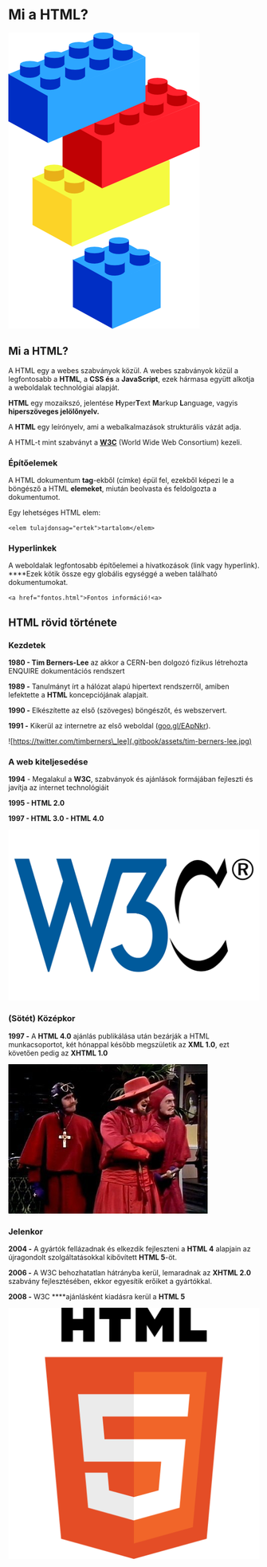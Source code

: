 # Mi a HTML?

![](.gitbook/assets/lego-block-art-hi.png)

## Mi a HTML?

A HTML egy a webes szabványok közül. A webes szabványok közül a legfontosabb a **HTML**, a **CSS és** a **JavaScript**, ezek hármasa együtt alkotja a weboldalak technológiai alapját.

**HTML** egy mozaikszó, jelentése **H**yper**T**ext **M**arkup **L**anguage, vagyis **hiperszöveges jelölőnyelv.**

A **HTML** egy leírónyelv, ami a webalkalmazások strukturális vázát adja.

A HTML-t mint szabványt a [**W3C**](https://hu.wikipedia.org/wiki/W3C) \(World Wide Web Consortium\) kezeli.

### Építőelemek

A HTML dokumentum **tag**-ekből \(címke\) épül fel, ezekből képezi le a böngésző a HTML **elemeket**, miután beolvasta és feldolgozta a dokumentumot. 

Egy lehetséges HTML elem:

```markup
<elem tulajdonsag="ertek">tartalom</elem>
```

### **Hyperlinkek**

A weboldalak legfontosabb építőelemei a hivatkozások \(link vagy hyperlink\). ****Ezek kötik össze egy globális egységgé a weben található dokumentumokat.

```markup
<a href="fontos.html">Fontos információ!<a>
```

## HTML rövid története

### Kezdetek

**1980 - Tim Berners-Lee** az akkor a CERN-ben dolgozó fizikus létrehozta ENQUIRE dokumentációs rendszert

**1989 -** Tanulmányt írt a hálózat alapú hipertext rendszerről, amiben lefektette a **HTML** koncepciójának alapjait.

**1990 -** Elkészítette az első \(szöveges\) böngészőt, és webszervert.

**1991 -** Kikerül az internetre az első weboldal \([goo.gl/EApNkr](http://goo.gl/EApNkr)\).

![https://twitter.com/timberners\_lee](.gitbook/assets/tim-berners-lee.jpg)

### A web kiteljesedése

**1994** - Megalakul a **W3C**, szabványok és ajánlások formájában fejleszti és javítja az internet technológiáit

**1995 - HTML 2.0**

**1997 - HTML 3.0 - HTML 4.0**

![](.gitbook/assets/w3c__icon.svg.png)

### \(Sötét\) Középkor

**1997 -** A **HTML 4.0** ajánlás publikálása után bezárják a HTML munkacsoportot, két hónappal később megszületik az **XML 1.0**, ezt követően pedig az **XHTML 1.0**

![](.gitbook/assets/1445444711180372317.jpg)

### Jelenkor

**2004 -** A gyártók fellázadnak és elkezdik fejleszteni a **HTML 4** alapjain az újragondolt szolgáltatásokkal kibővített **HTML 5**-öt.

**2006 -** A W3C behozhatatlan hátrányba kerül, lemaradnak az **XHTML 2.0** szabvány fejlesztésében, ekkor egyesítik erőiket a gyártókkal.

**2008 -** W3C ****ajánlásként kiadásra kerül a **HTML 5**

![](.gitbook/assets/html5_logo_512.png)



